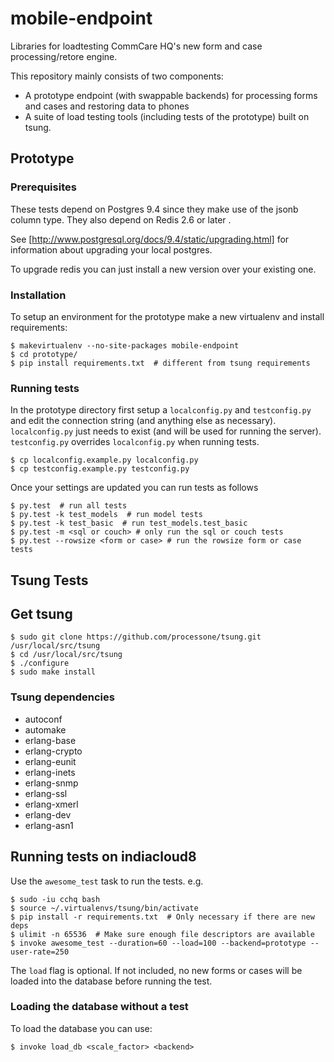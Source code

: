 # mobile-endpoint

Libraries for loadtesting CommCare HQ's new form and case processing/retore engine.

This repository mainly consists of two components:

- A prototype endpoint (with swappable backends) for processing forms and cases and restoring data to phones
- A suite of load testing tools (including tests of the prototype) built on tsung.

## Prototype

### Prerequisites

These tests depend on Postgres 9.4 since they make use of the jsonb column type. They also depend on Redis 2.6 or later .

See [http://www.postgresql.org/docs/9.4/static/upgrading.html] for information about upgrading your local postgres.

To upgrade redis you can just install a new version over your existing one.


### Installation

To setup an environment for the prototype make a new virtualenv and install requirements:

```
$ makevirtualenv --no-site-packages mobile-endpoint
$ cd prototype/
$ pip install requirements.txt  # different from tsung requirements
```

### Running tests

In the prototype directory first setup a `localconfig.py` and `testconfig.py` and edit the connection string (and anything else as necessary).
`localconfig.py` just needs to exist (and will be used for running the server).
`testconfig.py` overrides `localconfig.py` when running tests.

```
$ cp localconfig.example.py localconfig.py
$ cp testconfig.example.py testconfig.py
```

Once your settings are updated you can run tests as follows

```
$ py.test  # run all tests
$ py.test -k test_models  # run model tests
$ py.test -k test_basic  # run test_models.test_basic
$ py.test -m <sql or couch> # only run the sql or couch tests
$ py.test --rowsize <form or case> # run the rowsize form or case tests

```


## Tsung Tests

## Get tsung

```
$ sudo git clone https://github.com/processone/tsung.git /usr/local/src/tsung
$ cd /usr/local/src/tsung
$ ./configure
$ sudo make install
```

### Tsung dependencies
- autoconf
- automake
- erlang-base
- erlang-crypto
- erlang-eunit
- erlang-inets
- erlang-snmp
- erlang-ssl
- erlang-xmerl
- erlang-dev
- erlang-asn1


## Running tests on indiacloud8

Use the `awesome_test` task to run the tests. e.g.
```
$ sudo -iu cchq bash
$ source ~/.virtualenvs/tsung/bin/activate
$ pip install -r requirements.txt  # Only necessary if there are new deps
$ ulimit -n 65536  # Make sure enough file descriptors are available
$ invoke awesome_test --duration=60 --load=100 --backend=prototype --user-rate=250
```
The `load` flag is optional. If not included, no new forms or cases will be loaded into the database before running the test.


### Loading the database without a test

To load the database you can use:
```
$ invoke load_db <scale_factor> <backend>
```
